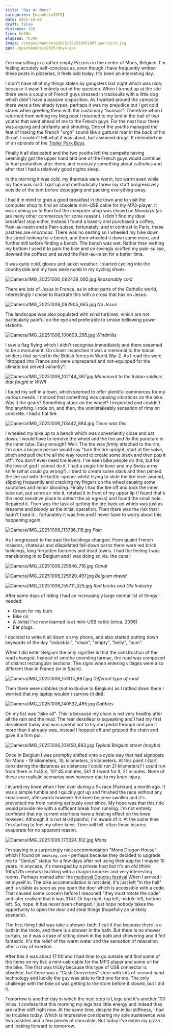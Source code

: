 ```yaml
--- 
title: "Day 4: Mons"
categories: [mannheim2025]
date: 2025-10-05
draft: false
distance: 126
time: 6h00m
elapsed: 7h30m
image: /images/mannheim2025/202510051807-puncture.jpg
gpx: /gpx/mannheim2025/day4.gpx
---
```


I'm now sitting in a rather empty Pizzeria in the center of Mons, Belgium. I'm
feeling accutely self-concious as, even though I have frequently written these posts
in pizzerias, it feels odd today. It's been an interesting day.

I didn't have all of my things stolen by gangsters last night which was nice,
because it wasn't entirely out of the question. When I turned up at the site
there were a couple of French guys dressed in tracksuits with a little dog
which didn't have a passive disposition. As I walked around the campsite there
were a few shady types, perhaps it was my prejudice but I got cold stares
when greeting them with the customary "bonsoir". Therefore when I returned from
writing my blog post I returned to my tent in the trail of two youths that
went ahead of me to the French guys. For the next hour there was arguing and
profanity and shouting, One of the youths managed the feat of making the
French "urgh" sound like a guttural roar in the back of his throat. I couldn't
tell what it was about, but assumed drugs. It reminded me of an episode of the
[Trailer Park Boys](https://en.wikipedia.org/wiki/Trailer_Park_Boys).

Finally it all dissipated and the two youths left the campsite having
seemingly got the upper hand and one of the French guys would continue to hurl
profanities after them, and curiously something about catholics and after that
I had a relatively good nights sleep.

In the morning it was cold, my thermals were warm, too warm even while my face
was cold. I got up and methodically threw my stuff progressively outside of
the tent before depegging and packing everything away.

I had it in mind to grab a good breakfast in the town and to visit the
computer shop to find an obsolete mini-USB cable for my MP3-player. It was
coming on to 9am but the computer shop was closed on Mondays (as are many
other commerces for some reason). I didn't find my ideal breakfast stop
either, instead I found a bakery and purchased a coffee, Pain-au-raisin and a
Pain-suisse, fortunately, and in contrast to Paris, these pastries are _enormous_.
There was no seating so I wheeled my bike down the street looking for a bench,
and then wheeled it down some more, and further still before finding a bench.
The bench was wet. Rather than wetting my bottom I used it to park the bike
and un-lovingly scoffed my pain-suisse, downed the coffeex and saved the
Pain-au-raisn for a better time.

It was quite cold, gloves and jacket weather. I started cycling into the
countryside and my toes were numb in my cycling shoes.

![Camera/IMG_20251006_092438_095.jpg](/images/mannheim2025/202510051807-coldmorning.jpg)
*Reasonably cold*

There are lots of Jesus in France, as in other parts of the Catholic world,
interestingly I chose to illustrate this with a cross that has no Jesus:

![Camera/IMG_20251006_092905_665.jpg](/images/mannheim2025/202510051807-jesus.jpg)
*No Jesus*

The landscape was also populated with wind turbines, which are not
particularly painful on the eye and preferable to smoke bellowing power
stations.

![Camera/IMG_20251006_100609_295.jpg](/images/mannheim2025/202510051807-windmills.jpg)
*Windmills*

I saw a flag flying which I didn't recognise immediately and there seeemed to
be a monument. On closer inspection it was a memorial to the Indian soldiers
that served in the British forces in World War 2. As I read the were "dropped into
France and were unprepared and not-equipped for the climate but served
valiantly":

![Camera/IMG_20251006_102144_387.jpg](/images/mannheim2025/202510051807-indian.jpg)
*Monument to the Indian soldiers that fought in WWII*

I found my self in a town, which seemed to offer plentiful commerces for my
various needs. I noticed that something was causing vibrations on the bike.
Was it the gears? Something stuck on the wheel? I inspected and couldn't find
anything. I rode on, and then, the unmistakeably sensation of rims on
concrete. I had a flat tire.


![Camera/IMG_20251006_113442_884.jpg](/images/mannheim2025/202510051807-castle.jpg)
*There was this*

I wheeled my bike up to a bench which was conveniently close and sat down. I
would have to remove the wheel and the tire and fix the puncture in the inner
tube. Easy enough? Well. The tire was _firmly_ attached to the rim, I'm sure a
bicycle person would say "turn the tire upright, start at the valve, pinch and
pull the tire all the way round to create some slack and then pop it off". You
don't even need tire levers. I've seen bike people do this, but for the love
of god I cannot do it. I had a *single* tire lever and my Swiss army knife
(what could go wrong?). I tried to create some slack and then pinned the tire
out with the bottle-opener whilst trying to slide the tire lever around,
slipping frequently and cracking my fingers on the wheel causing some
scratches and minor blooding. Finally I had the tire off and took the inner
tube out, put some air into it, rotated it in front of my upper lip (I found
that's the most sensitive place to detect the air egress) and found the small
hole. Repaired it. Then was the task of getting the tire back _on_ which was
just as tiresome and bloody as the initial operation. Then there was the risk
that I hadn't fixed it... fortunately it was fine and I never have to worry
about this happening again.

![Camera/IMG_20251006_113736_118.jpg](/images/mannheim2025/202510051807-puncture.jpg)
*Pain*

As I progressed to the east the buildings changed. From quaint French maisons,
chateaus and dilapidated fall-down barns there were red brick buildings, long
forgotten factories and dead towns. I had the feeling I was transitioning in
to Belgium and I was doing so via. the canal:

![Camera/IMG_20251006_125546_716.jpg](/images/mannheim2025/202510051807-canal.jpg)
*Canal*

![Camera/IMG_20251006_125920_497.jpg](/images/mannheim2025/202510051807-bigsign.jpg)
*Belgium ahead*

![Camera/IMG_20251006_155711_525.jpg](/images/mannheim2025/202510051807-industry.jpg)
*Red bricks and Old Industry*

After some days of riding I had an increasingly large mental list of things I
needed:

- Cream for my bum.
- Bike oil.
- A (what I've now learned is a) mini-USB cable (circa. 2006)
- Ear plugs.

I decided to write it all down on my phone, and also started putting down
keywords of the day "industrial", "chain", "empty", "belly", "bum".

When I did enter Belgium the only signifier is that the construction of the road changed.
Instead of smothe unending tarmac, the road was composed of distinct
rectangular sections. The signs when entering villages were also different
than in France (or in Spain).

![Camera/IMG_20251006_151315_887.jpg](/images/mannheim2025/202510051807-belgium.jpg)
*Different type of road*

Then there were cobbles (not exclusive to Belgium) as I rattled down them I
worried that my laptop wouldn't survive (it did):

![Camera/IMG_20251006_140532_465.jpg](/images/mannheim2025/202510051807-cobbles.jpg)
*Cobbles*

On my list was "bike oil". This is because my chain is not very healthy after
all the rain and the mud. The rear derailleur is squeaking and I had my first
derailment today and was careful not to try and pedal through and jam it more
than it already was, instead I hopped off and gripped the chain and gave it a
firm pull.

![Camera/IMG_20251006_161450_883.jpg](/images/mannheim2025/202510051807-street.jpg)
*Typical Belgium street (maybe)*

Once in Belgium I was promptly shifted onto a cycle way that had signposts for
Mons - 19 kilometers, 10, kilometers, 5 kilometers. At this point I start
considering the distances as distances I could run 21 kilometers? I could run
from there in 1h45m, 10? 45 minutes, 5k? If I went for it, 21 minutes. None of
these are realistic scenarios now however due to my knee injury.

I injured my knee when I feel over during a 5k race (Parkrun) a month ago. It
was a simple tumble and I quickly got up and finished the race without any
impairment, afterwards however the knee became swollen and it's prevented me
from running seriously ever since. My hope was that this ride would provide me
with a sufficent break from running. I'm not entirely confident that my
current exertions have a healing effect on the knee however. Although it is
not at-all painful, I'm aware of it. At the same time I'm starting to feel my
other knee. Time will tell. often these injuries evaporate for no apparent
reason.

![Camera/IMG_20251006_173324_102.jpg](/images/mannheim2025/202510051807-mons.jpg)
*Mons*

I'm staying in a surprisingly nice accommodation "Mons Dragon House" which I
found on `booking.com` - perhaps because they decided to upgrade me to
"Genius" status for a few days after not using their app for I maybe 10 years.
In anycase, it's managed by a private host but it's an _old_ (think 16th/17th
century) building with a dragon knocker and very interesting rooms. Perhaps
named after the [medieval Doudou
festival](https://en.wikipedia.org/wiki/Ducasse_de_Mons) When I arrived I let
myself in. The bike accommodation is not ideal, it's just left "in the hall"
and is visible as soon as you open the door which is accessible with a code.
That caused some concern before I reasoned "they must rotate the code" and
later realised that it was 3147. Or top right, top left, middle left, bottom
left. So, nope. It has never been changed. I just hope nobody takes the
opportunity to open the door and steal things (hopefully an unlikely
scenario).

The first thing I did was take a shower-bath. I call it that because there is
a bath in the room, and there is a shower in the bath. But there is no shower
curtain, so it was a case of sitting down in the bath and showering and it
felt fantastic. It's the relief of the warm water and the sensation of
relaxation after a day of exertion.

After this it was about 17:00 and I had time to go outside and find some of
the items on my list: a mini-usb cable for the MP3 player and some oil for the
bike. The first was tricky because this type of USB connector is obsolete, but
there was a "Cash Converters" store with lots of second hand technology and
luckily the guy was able to find one for me. The only challenge with the bike
oil was getting to the store before it closed, but I did it.

Tomorrow is another day in which the next stop is Liege and it's another 100
miles. I confess that this morning my legs had little energy and indeed they
are rather stiff right now. At the same time, despite the initial stiffness, I
had no troubles today. Which is impressive considering my sole sustenence was
two pastries and a few pieces of chocolate. But today I've eaten my pizza and
looking forward to tomorrow.
